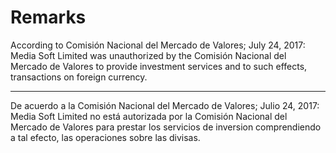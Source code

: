 # Remarks

According to Comisión Nacional del Mercado de Valores; July 24, 2017:  Media Soft Limited was unauthorized by the Comisión Nacional del Mercado de Valores to provide investment services and to such effects, transactions on foreign currency.

*******************************************************************************

De acuerdo a la Comisión Nacional del Mercado de Valores; Julio 24, 2017: Media Soft Limited no está autorizada por la Comisión Nacional del Mercado de Valores para prestar los servicios de inversion comprendiendo a tal efecto, las operaciones sobre las divisas.